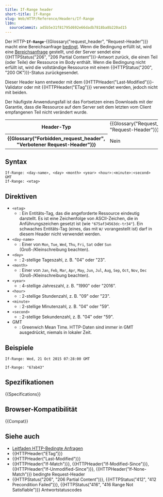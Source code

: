 ```yaml
---
title: If-Range header
short-title: If-Range
slug: Web/HTTP/Reference/Headers/If-Range
l10n:
  sourceCommit: ad5b5e31f81795d692e66dadb7818ba8b220ad15
---
```


Der HTTP-**`If-Range`**-{{Glossary("request_header", "Request-Header")}} macht eine Bereichsanfrage [bedingt](/de/docs/Web/HTTP/Guides/Conditional_requests). Wenn die Bedingung erfüllt ist, wird eine [Bereichsanfrage](/de/docs/Web/HTTP/Guides/Range_requests) gestellt, und der Server sendet eine {{HTTPStatus("206", "206 Partial Content")}}-Antwort zurück, die einen Teil (oder Teile) der Ressource im Body enthält. Wenn die Bedingung nicht erfüllt ist, wird die vollständige Ressource mit einem {{HTTPStatus("200", "200 OK")}}-Status zurückgesendet.

Dieser Header kann entweder mit dem {{HTTPHeader("Last-Modified")}}-Validator oder mit {{HTTPHeader("ETag")}} verwendet werden, jedoch nicht mit beiden.

Der häufigste Anwendungsfall ist das Fortsetzen eines Downloads mit der Garantie, dass die Ressource auf dem Server seit dem letzten vom Client empfangenen Teil nicht verändert wurde.

<table class="properties">
  <tbody>
    <tr>
      <th scope="row">Header-Typ</th>
      <td>{{Glossary("Request_header", "Request-Header")}}</td>
    </tr>
    <tr>
      <th scope="row">{{Glossary("Forbidden_request_header", "Verbotener Request-Header")}}</th>
      <td>Nein</td>
    </tr>
  </tbody>
</table>

## Syntax

```http
If-Range: <day-name>, <day> <month> <year> <hour>:<minute>:<second> GMT
If-Range: <etag>
```

## Direktiven

- `<etag>`
  - : Ein Entitäts-Tag, das die angeforderte Ressource eindeutig darstellt. Es ist eine Zeichenfolge von ASCII-Zeichen, die in Anführungszeichen gesetzt ist (wie `"675af34563dc-tr34"`). Ein schwaches Entitäts-Tag (eines, das mit `W/` vorangestellt ist) darf in diesem Header nicht verwendet werden.
- `<day-name>`
  - : Einer von `Mon`, `Tue`, `Wed`, `Thu`, `Fri`, `Sat` oder `Sun` (Groß-/Kleinschreibung beachten).
- `<day>`
  - : 2-stellige Tageszahl, z. B. "04" oder "23".
- `<month>`
  - : Einer von `Jan`, `Feb`, `Mar`, `Apr`, `May`, `Jun`, `Jul`, `Aug`, `Sep`, `Oct`, `Nov`, `Dec` (Groß-/Kleinschreibung beachten).
- `<year>`
  - : 4-stellige Jahreszahl, z. B. "1990" oder "2016".
- `<hour>`
  - : 2-stellige Stundenzahl, z. B. "09" oder "23".
- `<minute>`
  - : 2-stellige Minutenzahl, z. B. "04" oder "59".
- `<second>`
  - : 2-stellige Sekundenzahl, z. B. "04" oder "59".
- GMT
  - : Greenwich Mean Time. HTTP-Daten sind immer in GMT ausgedrückt, niemals in lokaler Zeit.

## Beispiele

```http
If-Range: Wed, 21 Oct 2015 07:28:00 GMT

If-Range: "67ab43"
```

## Spezifikationen

{{Specifications}}

## Browser-Kompatibilität

{{Compat}}

## Siehe auch

- [Leitfaden HTTP-Bedingte Anfragen](/de/docs/Web/HTTP/Guides/Conditional_requests)
- {{HTTPHeader("ETag")}}
- {{HTTPHeader("Last-Modified")}}
- {{HTTPHeader("If-Match")}}, {{HTTPHeader("If-Modified-Since")}}, {{HTTPHeader("If-Unmodified-Since")}}, {{HTTPHeader("If-None-Match")}} bedingte Request-Header
- {{HTTPStatus("206", "206 Partial Content")}}, {{HTTPStatus("412", "412 Precondition Failed")}}, {{HTTPStatus("416", "416 Range Not Satisfiable")}} Antwortstatuscodes
